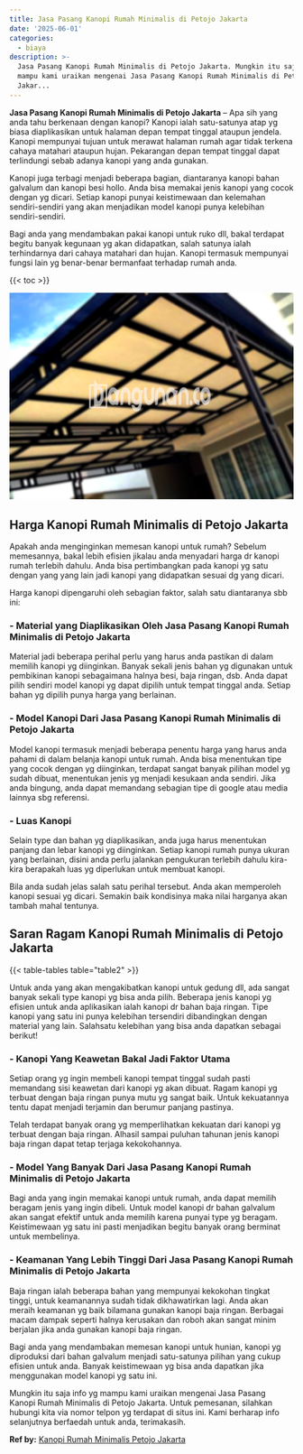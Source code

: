 ```yaml
---
title: Jasa Pasang Kanopi Rumah Minimalis di Petojo Jakarta
date: '2025-06-01'
categories:
  - biaya
description: >-
  Jasa Pasang Kanopi Rumah Minimalis di Petojo Jakarta. Mungkin itu saja info yg
  mampu kami uraikan mengenai Jasa Pasang Kanopi Rumah Minimalis di Petojo
  Jakar...
---
```


**Jasa Pasang Kanopi Rumah Minimalis di Petojo Jakarta** – Apa sih yang anda tahu berkenaan dengan kanopi? Kanopi ialah satu-satunya atap yg biasa diaplikasikan untuk halaman depan tempat tinggal ataupun jendela. Kanopi mempunyai tujuan untuk merawat halaman rumah agar tidak terkena cahaya matahari ataupun hujan. Pekarangan depan tempat tinggal dapat terlindungi sebab adanya kanopi yang anda gunakan.

Kanopi juga terbagi menjadi beberapa bagian, diantaranya kanopi bahan galvalum dan kanopi besi hollo. Anda bisa memakai jenis kanopi yang cocok dengan yg dicari. Setiap kanopi punyai keistimewaan dan kelemahan sendiri-sendiri yang akan menjadikan model kanopi punya kelebihan sendiri-sendiri.

Bagi anda yang mendambakan pakai kanopi untuk ruko dll, bakal terdapat begitu banyak kegunaan yg akan didapatkan, salah satunya ialah terhindarnya dari cahaya matahari dan hujan. Kanopi termasuk mempunyai fungsi lain yg benar-benar bermanfaat terhadap rumah anda.

{{< toc >}}

![Jasa Pasang Kanopi Rumah Minimalis di Petojo Jakarta](/images/harga-kanopi-minimalis-30.png)

## Harga Kanopi Rumah Minimalis di Petojo Jakarta

Apakah anda menginginkan memesan kanopi untuk rumah? Sebelum memesannya, bakal lebih efisien jikalau anda menyadari harga dr kanopi rumah terlebih dahulu. Anda bisa pertimbangkan pada kanopi yg satu dengan yang yang lain jadi kanopi yang didapatkan sesuai dg yang dicari.

Harga kanopi dipengaruhi oleh sebagian faktor, salah satu diantaranya sbb ini:

### \- Material yang Diaplikasikan Oleh Jasa Pasang Kanopi Rumah Minimalis di Petojo Jakarta

Material jadi beberapa perihal perlu yang harus anda pastikan di dalam memilih kanopi yg diinginkan. Banyak sekali jenis bahan yg digunakan untuk pembikinan kanopi sebagaimana halnya besi, baja ringan, dsb. Anda dapat pilih sendiri model kanopi yg dapat dipilih untuk tempat tinggal anda. Setiap bahan yg dipilih punya harga yang berlainan.

### \- Model Kanopi Dari Jasa Pasang Kanopi Rumah Minimalis di Petojo Jakarta

Model kanopi termasuk menjadi beberapa penentu harga yang harus anda pahami di dalam belanja kanopi untuk rumah. Anda bisa menentukan tipe yang cocok dengan yg diinginkan, terdapat sangat banyak pilihan model yg sudah dibuat, menentukan jenis yg menjadi kesukaan anda sendiri. Jika anda bingung, anda dapat memandang sebagian tipe di google atau media lainnya sbg referensi.

### \- Luas Kanopi

Selain type dan bahan yg diaplikasikan, anda juga harus menentukan panjang dan lebar kanopi yg diinginkan. Setiap kanopi rumah punya ukuran yang berlainan, disini anda perlu jalankan pengukuran terlebih dahulu kira-kira berapakah luas yg diperlukan untuk membuat kanopi.

Bila anda sudah jelas salah satu perihal tersebut. Anda akan memperoleh kanopi sesuai yg dicari. Semakin baik kondisinya maka nilai harganya akan tambah mahal tentunya.

## Saran Ragam Kanopi Rumah Minimalis di Petojo Jakarta

{{< table-tables table="table2" >}}

Untuk anda yang akan mengakibatkan kanopi untuk gedung dll, ada sangat banyak sekali type kanopi yg bisa anda pilih. Beberapa jenis kanopi yg efisien untuk anda aplikasikan ialah kanopi dr bahan baja ringan. Tipe kanopi yang satu ini punya kelebihan tersendiri dibandingkan dengan material yang lain. Salahsatu kelebihan yang bisa anda dapatkan sebagai berikut!

### \- Kanopi Yang Keawetan Bakal Jadi Faktor Utama

Setiap orang yg ingin membeli kanopi tempat tinggal sudah pasti memandang sisi keawetan dari kanopi yg akan dibuat. Ragam kanopi yg terbuat dengan baja ringan punya mutu yg sangat baik. Untuk kekuatannya tentu dapat menjadi terjamin dan berumur panjang pastinya.

Telah terdapat banyak orang yg memperlihatkan kekuatan dari kanopi yg terbuat dengan baja ringan. Alhasil sampai puluhan tahunan jenis kanopi baja ringan dapat tetap terjaga kekokohannya.

### \- Model Yang Banyak Dari Jasa Pasang Kanopi Rumah Minimalis di Petojo Jakarta

Bagi anda yang ingin memakai kanopi untuk rumah, anda dapat memilih beragam jenis yang ingin dibeli. Untuk model kanopi dr bahan galvalum akan sangat efektif untuk anda memilih karena punyai type yg beragam. Keistimewaan yg satu ini pasti menjadikan begitu banyak orang berminat untuk membelinya.

### \- Keamanan Yang Lebih Tinggi Dari Jasa Pasang Kanopi Rumah Minimalis di Petojo Jakarta

Baja ringan ialah beberapa bahan yang mempunyai kekokohan tingkat tinggi, untuk keamanannya sudah tidak dikhawatirkan lagi. Anda akan meraih keamanan yg baik bilamana gunakan kanopi baja ringan. Berbagai macam dampak seperti halnya kerusakan dan roboh akan sangat minim berjalan jika anda gunakan kanopi baja ringan.

Bagi anda yang mendambakan memesan kanopi untuk hunian, kanopi yg diproduksi dari bahan galvalum menjadi satu-satunya pilihan yang cukup efisien untuk anda. Banyak keistimewaan yg bisa anda dapatkan jika menggunakan model kanopi yg satu ini.

Mungkin itu saja info yg mampu kami uraikan mengenai Jasa Pasang Kanopi Rumah Minimalis di Petojo Jakarta. Untuk pemesanan, silahkan hubungi kita via nomor telpon yg terdapat di situs ini. Kami berharap info selanjutnya berfaedah untuk anda, terimakasih.

**Ref by:**  [Kanopi Rumah Minimalis Petojo Jakarta](https://id.wikipedia.org/wiki/Kanopi)
